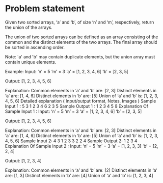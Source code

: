# Problem statement
Given two sorted arrays, ‘a’ and ‘b’, of size ‘n’ and ‘m’, respectively, return the union of the arrays.



The union of two sorted arrays can be defined as an array consisting of the common and the distinct elements of the two arrays. The final array should be sorted in ascending order.



Note: 'a' and 'b' may contain duplicate elements, but the union array must contain unique elements.



Example:
Input: ‘n’ = 5 ‘m’ = 3
‘a’ = [1, 2, 3, 4, 6]
‘b’ = [2, 3, 5]

Output: [1, 2, 3, 4, 5, 6]

Explanation: Common elements in ‘a’ and ‘b’ are: [2, 3]
Distinct elements in ‘a’ are: [1, 4, 6]
Distinct elements in ‘b’ are: [5]
Union of ‘a’ and ‘b’ is: [1, 2, 3, 4, 5, 6]
Detailed explanation ( Input/output format, Notes, Images )
Sample Input 1 :
5 3
1 2 3 4 6
2 3 5
Sample Output 1 :
1 2 3 4 5 6
Explanation Of Sample Input 1 :
Input: ‘n’ = 5 ‘m’ = 3
‘a’ = [1, 2, 3, 4, 6]
‘b’ = [2, 3, 5]

Output: [1, 2, 3, 4, 5, 6]

Explanation: Common elements in ‘a’ and ‘b’ are: [2, 3]
Distinct elements in ‘a’ are: [1, 4, 6]
Distinct elements in ‘b’ are: [5]
Union of ‘a’ and ‘b’ is: [1, 2, 3, 4, 5, 6]
Sample Input 2:
4 3
1 2 3 3
2 2 4
Sample Output 2:
1 2 3 4
Explanation Of Sample Input 2 :
Input: ‘n’ = 5 ‘m’ = 3
‘a’ = [1, 2, 3, 3]
‘b’ = [2, 2, 4]

Output: [1, 2, 3, 4]

Explanation: Common elements in ‘a’ and ‘b’ are: [2]
Distinct elements in ‘a’ are: [1, 3]
Distinct elements in ‘b’ are: [4]
Union of ‘a’ and ‘b’ is: [1, 2, 3, 4]
